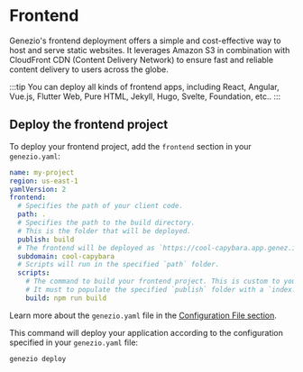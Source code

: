 # Frontend

Genezio's frontend deployment offers a simple and cost-effective way to host and serve static websites.
It leverages Amazon S3 in combination with CloudFront CDN (Content Delivery Network) to ensure fast and reliable content delivery to users across the globe.

:::tip
You can deploy all kinds of frontend apps, including React, Angular, Vue.js, Flutter Web, Pure HTML, Jekyll, Hugo, Svelte, Foundation, etc..
:::

## Deploy the frontend project

To deploy your frontend project, add the `frontend` section in your `genezio.yaml`:

```yaml title="genezio.yaml" showLineNumbers
name: my-project
region: us-east-1
yamlVersion: 2
frontend:
  # Specifies the path of your client code.
  path: .
  # Specifies the path to the build directory.
  # This is the folder that will be deployed.
  publish: build
  # The frontend will be deployed as `https://cool-capybara.app.genez.io`,
  subdomain: cool-capybara
  # Scripts will run in the specified `path` folder.
  scripts:
    # The command to build your frontend project. This is custom to your project.
    # It must to populate the specified `publish` folder with a `index.html` file.
    build: npm run build
```

Learn more about the `genezio.yaml` file in the [Configuration File section](/docs/project-structure/genezio-configuration-file).

This command will deploy your application according to the configuration specified in your `genezio.yaml` file:
```
genezio deploy
```
